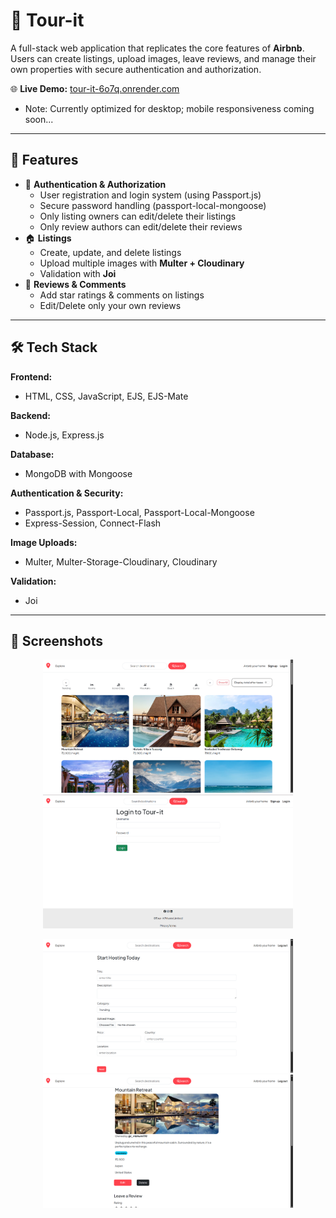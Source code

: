 # 🏡 Tour-it

A full-stack web application that replicates the core features of **Airbnb**.  
Users can create listings, upload images, leave reviews, and manage their own properties with secure authentication and authorization.

🌐 **Live Demo:** [tour-it-6o7q.onrender.com](https://tour-it-6o7q.onrender.com)
- Note: Currently optimized for desktop; mobile responsiveness coming soon...
---

## 🚀 Features
- 🔐 **Authentication & Authorization**
  - User registration and login system (using Passport.js)
  - Secure password handling (passport-local-mongoose)
  - Only listing owners can edit/delete their listings
  - Only review authors can edit/delete their reviews
- 🏠 **Listings**
  - Create, update, and delete listings
  - Upload multiple images with **Multer + Cloudinary**
  - Validation with **Joi**
- 💬 **Reviews & Comments**
  - Add star ratings & comments on listings
  - Edit/Delete only your own reviews

---

## 🛠️ Tech Stack
**Frontend:**  
- HTML, CSS, JavaScript, EJS, EJS-Mate  

**Backend:**  
- Node.js, Express.js  

**Database:**  
- MongoDB with Mongoose  

**Authentication & Security:**  
- Passport.js, Passport-Local, Passport-Local-Mongoose  
- Express-Session, Connect-Flash  

**Image Uploads:**  
- Multer, Multer-Storage-Cloudinary, Cloudinary  

**Validation:**  
- Joi  

---


## 📸 Screenshots  

<p align="center">
  <img src="./output/homepage.png" alt="Homepage" width="400"/>
  <img src="./output/loginpage.png" alt="Login Page" width="400"/>
</p>

<p align="center">
  <img src="./output/create.png" alt="Create Listing" width="400"/>
  <img src="./output/detail.png" alt="Listing Details" width="400"/>
</p>
  


